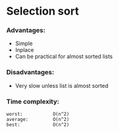 # Selection sort
### Advantages:
* Simple
* Inplace
* Can be practical for almost sorted lists

### Disadvantages:
* Very slow unless list is almost sorted

### Time complexity:
    worst:           O(n^2)
    average:         O(n^2)
    best:            O(n^2)
